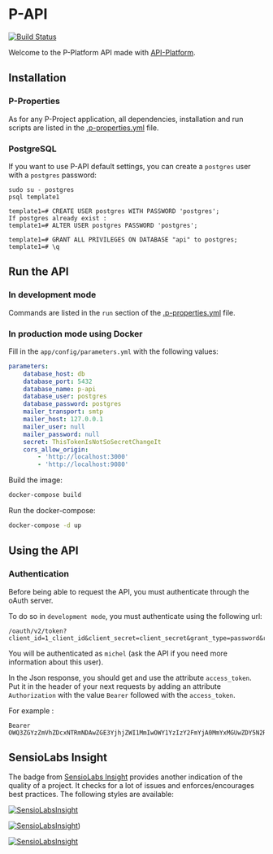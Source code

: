 # P-API

[![Build Status](https://travis-ci.org/p-project/p-api.svg?branch=master)](https://travis-ci.org/p-project/p-api)

Welcome to the P-Platform API made with [API-Platform](https://api-platform.com/).

## Installation

### P-Properties

As for any P-Project application, all dependencies, installation and run scripts are listed in the
[.p-properties.yml](https://github.com/p-project/p-api/blob/master/.p-properties.yml) file.

### PostgreSQL

If you want to use P-API default settings, you can create a `postgres` user
with a `postgres` password:

```
sudo su - postgres
psql template1

template1=# CREATE USER postgres WITH PASSWORD 'postgres';
If postgres already exist :
template1=# ALTER USER postgres PASSWORD 'postgres';

template1=# GRANT ALL PRIVILEGES ON DATABASE "api" to postgres;
template1=# \q
```

## Run the API

### In development mode

Commands are listed in the `run` section of the
[.p-properties.yml](https://github.com/p-project/p-api/blob/master/.p-properties.yml) file.

### In production mode using Docker

Fill in the `app/config/parameters.yml` with the following values:

```yaml
parameters:
    database_host: db
    database_port: 5432
    database_name: p-api
    database_user: postgres
    database_password: postgres
    mailer_transport: smtp
    mailer_host: 127.0.0.1
    mailer_user: null
    mailer_password: null
    secret: ThisTokenIsNotSoSecretChangeIt
    cors_allow_origin:
        - 'http://localhost:3000'
        - 'http://localhost:9080'
```

Build the image:

```sh
docker-compose build
```

Run the docker-compose:

```sh
docker-compose -d up
```

## Using the API

### Authentication

Before being able to request the API, you must authenticate through the oAuth
server.

To do so in `development mode`, you must authenticate using the following url:

```
/oauth/v2/token?client_id=1_client_id&client_secret=client_secret&grant_type=password&redirect_uri=127.0.0.1&username=michel&password=password
```

You will be authenticated as `michel` (ask the API if you need more information
about this user).

In the Json response, you should get and use the attribute `access_token`. Put
it in the header of your next requests by adding an attribute `Authorization`
with the value `Bearer` followed with the `access_token`.

For example :

```
Bearer OWQ3ZGYzZmVhZDcxNTRmNDAwZGE3YjhjZWI1MmIwOWY1YzIzY2FmYjA0MmYxMGUwZDY5N2RiZTQ5NWM1NDA2Mw
```

## SensioLabs Insight

The badge from [SensioLabs Insight](https://insight.sensiolabs.com/) provides
another indication of the quality of a project. It checks for a lot of issues
and enforces/encourages best practices. The following styles are available:

[![SensioLabsInsight](https://insight.sensiolabs.com/projects/dc5ca27e-0d4e-46e2-b153-22c9f48f6bb4/big.png)](https://insight.sensiolabs.com/projects/dc5ca27e-0d4e-46e2-b153-22c9f48f6bb4)

[![SensioLabsInsight](https://insight.sensiolabs.com/projects/dc5ca27e-0d4e-46e2-b153-22c9f48f6bb4/small.png)](https://insight.sensiolabs.com/projects/dc5ca27e-0d4e-46e2-b153-22c9f48f6bb4))

[![SensioLabsInsight](https://insight.sensiolabs.com/projects/dc5ca27e-0d4e-46e2-b153-22c9f48f6bb4/mini.png)](https://insight.sensiolabs.com/projects/dc5ca27e-0d4e-46e2-b153-22c9f48f6bb4)


